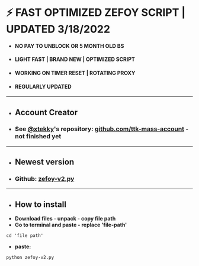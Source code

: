 # ⚡ FAST OPTIMIZED ZEFOY SCRIPT | UPDATED 3/18/2022
- #### NO PAY TO UNBLOCK OR 5 MONTH OLD BS
- #### LIGHT FAST | BRAND NEW | OPTIMIZED SCRIPT
- #### WORKING ON TIMER RESET | ROTATING PROXY
- #### REGULARLY UPDATED
----
- ## Account Creator
- ### See [@xtekky](https://github.com/xtekky)'s repository: [github.com/ttk-mass-account](https://github.com/xtekky/tiktok-bot-creator) - not finished yet
----
- ## Newest version
- ### Github: [zefoy-v2.py](https://github.com/xtekky/zefoy/blob/main/bots/zefoy-v2.py)
----
- ## How to install
-  **Download files - unpack - copy file path**
-  **Go to terminal and paste - replace 'file-path'**
```
cd 'file path'
```
- **paste:**
```
python zefoy-v2.py
```
